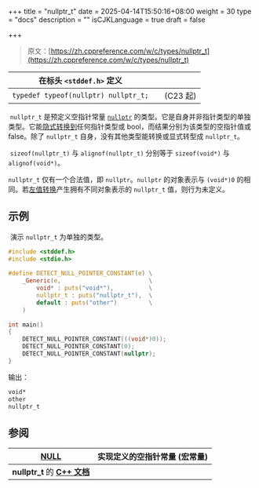 +++
title = "nullptr_t"
date = 2025-04-14T15:50:16+08:00
weight = 30
type = "docs"
description = ""
isCJKLanguage = true
draft = false

+++

> 原文：[https://zh.cppreference.com/w/c/types/nullptr_t](https://zh.cppreference.com/w/c/types/nullptr_t)

| 在标头 `<stddef.h>` 定义             |      |          |
| ------------------------------------ | ---- | -------- |
| `typedef typeof(nullptr) nullptr_t;` |      | (C23 起) |

​	`nullptr_t` 是预定义空指针常量 [`nullptr`](https://zh.cppreference.com/w/c/language/nullptr) 的类型。它是自身并非指针类型的单独类型。它能[隐式转换到](https://zh.cppreference.com/w/c/language/conversion)任何指针类型或 bool，而结果分别为该类型的空指针值或 false。除了 `nullptr_t` 自身，没有其他类型能转换或显式转型成 `nullptr_t`。

​	`sizeof(nullptr_t)` 与 `alignof(nullptr_t)` 分别等于 `sizeof(void*)` 与 `alignof(void*)`。

`nullptr_t` 仅有一个合法值，即 `nullptr`。`nullptr` 的对象表示与 `(void*)0` 的相同。若[左值转换](https://zh.cppreference.com/w/c/language/conversion#.E5.B7.A6.E5.80.BC.E8.BD.AC.E6.8D.A2)产生拥有不同对象表示的 `nullptr_t` 值，则行为未定义。

## 示例

​	演示 `nullptr_t` 为单独的类型。

```c
#include <stddef.h>
#include <stdio.h>
 
#define DETECT_NULL_POINTER_CONSTANT(e) \
    _Generic(e,                         \
        void* : puts("void*"),          \
        nullptr_t : puts("nullptr_t"),  \
        default : puts("other")         \
    )
 
int main()
{
    DETECT_NULL_POINTER_CONSTANT(((void*)0));
    DETECT_NULL_POINTER_CONSTANT(0);
    DETECT_NULL_POINTER_CONSTANT(nullptr);
}
```

输出：

```txt
void*
other
nullptr_t
```

## 参阅

| [NULL](https://zh.cppreference.com/w/c/types/NULL)           | 实现定义的空指针常量 (宏常量) |
| ------------------------------------------------------------ | ----------------------------- |
| **nullptr_t** 的 **[C++ 文档](https://zh.cppreference.com/w/cpp/types/nullptr_t)** |                               |
